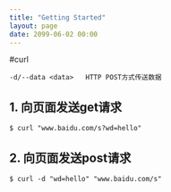 ```yaml
---
title: "Getting Started"
layout: page
date: 2099-06-02 00:00
---
```


#curl

```
-d/--data <data>   HTTP POST方式传送数据
```

## 1. 向页面发送get请求
```
$ curl "www.baidu.com/s?wd=hello"
```

## 2. 向页面发送post请求
```
$ curl -d "wd=hello" "www.baidu.com/s"
```